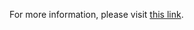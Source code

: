 For more information, please visit [this link](https://saberi.info/pyomo-1-largest-rectangle-inside-a-circle/).

